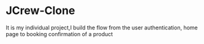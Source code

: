 # JCrew-Clone

It is my individual project,I build the flow from the user authentication, home page to booking confirmation of a product
